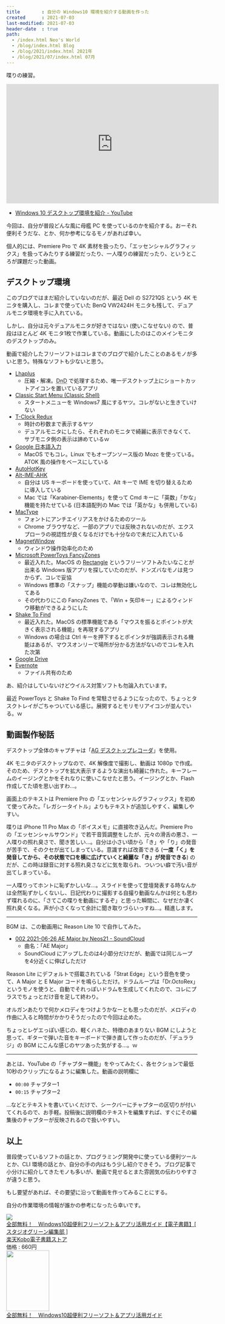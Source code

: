 ```yaml
---
title        : 自分の Windows10 環境を紹介する動画を作った
created      : 2021-07-03
last-modified: 2021-07-03
header-date  : true
path:
  - /index.html Neo's World
  - /blog/index.html Blog
  - /blog/2021/index.html 2021年
  - /blog/2021/07/index.html 07月
---
```


喋りの練習。

<div class="iframe-responsive">
  <iframe width="560" height="315" src="https://www.youtube.com/embed/pg8pgYhLf3U" title="YouTube video player" frameborder="0" allow="accelerometer; autoplay; clipboard-write; encrypted-media; gyroscope; picture-in-picture" allowfullscreen></iframe>
</div>

- [Windows 10 デスクトップ環境を紹介 - YouTube](https://www.youtube.com/watch?v=pg8pgYhLf3U)

今回は、自分が普段どんな風に母艦 PC を使っているのかを紹介する。おーそれ便利そうだな、とか、何か参考になるモノがあれば幸い。

個人的には、Premiere Pro で 4K 素材を扱ったり、「エッセンシャルグラフィックス」を扱ってみたりする練習だったり、一人喋りの練習だったり、というところが課題だった動画。

## デスクトップ環境

このブログではまだ紹介していないのだが、最近 Dell の S2721QS という 4K モニタを購入し、コレまで使っていた BenQ VW2424H モニタも残して、デュアルモニタ環境を手に入れている。

しかし、自分は元々デュアルモニタが好きではない (使いこなせない) ので、普段はほとんど 4K モニタ1枚で作業している。動画にしたのはこのメインモニタのデスクトップのみ。

動画で紹介したフリーソフトはコレまでのブログで紹介したことのあるモノが多いと思う。特殊なソフトも少ないと思う。

- [Lhaplus](http://hoehoe.com/)
  - 圧縮・解凍。<abbr title="Drag and Drop">DnD</abbr> で処理するため、唯一デスクトップ上にショートカットアイコンを置いているアプリ
- [Classic Start Menu (Classic Shell)](http://www.classicshell.net/)
  - スタートメニューを Windows7 風にするヤツ。コレがないと生きていけない
- [T-Clock Redux](https://github.com/White-Tiger/T-Clock)
  - 時計の秒数まで表示するヤツ
  - デュアルモニタにしたら、それぞれのモニタで綺麗に表示できなくて、サブモニタ側の表示は諦めているｗ
- [Google 日本語入力](https://www.google.co.jp/ime/)
  - MacOS でもコレ。Linux でもオープンソース版の Mozc を使っている。ATOK 風の操作をベースにしている
- [AutoHotKey](https://www.autohotkey.com/)
- [Alt-IME-AHK](https://github.com/karakaram/alt-ime-ahk)
  - 自分は US キーボードを使っていて、Alt キーで IME を切り替えるために導入している
  - Mac では「Karabiner-Elements」を使って Cmd キーに「英数」「かな」機能を持たせている (日本語配列の Mac では「英かな」も併用している)
- [MacType](https://www.mactype.net/)
  - フォントにアンチエイリアスをかけるためのツール
  - Chrome ブラウザなど、一部のアプリでは反映されないのだが、エクスプローラの視認性が良くなるだけでも十分なので未だに入れている
- [MagnetWindow](https://www.vector.co.jp/soft/winnt/util/se175660.html)
  - ウィンドウ操作効率化のため
- [Microsoft PowerToys FancyZones](https://docs.microsoft.com/ja-jp/windows/powertoys/)
  - 最近入れた。MacOS の [Rectangle](https://rectangleapp.com/) というフリーソフトみたいなことが出来る Windows 版アプリを探していたのだが、ドンズバなモノは見つからず、コレで妥協
  - Windows 標準の「スナップ」機能の挙動は嫌いなので、コレは無効化してある
  - その代わりにこの FancyZones で、「Win + 矢印キー」によるウィンドウ移動ができるようにした
- [Shake To Find](http://spinalcode.co.uk/2018/11/06/windows-shake-to-find-cursor/)
  - 最近入れた。MacOS の標準機能である「マウスを振るとポイントが大きく表示される機能」を再現するアプリ
  - Windows の場合は Ctrl キーを押下するとポインタが強調表示される機能はあるが、マウスオンリーで場所が分かる方法がないのでコレを入れた次第
- [Google Drive](https://www.google.com/intl/ja_jp/drive/download/)
- [Evernote](https://evernote.com/intl/jp/download)
  - ファイル共有のため

あ、紹介はしていないけどウイルス対策ソフトも勿論入れています。

最近 PowerToys と Shake To Find を常駐させるようになったので、ちょっとタスクトレイがごちゃついている感じ。展開するとモリモリアイコンが並んでいる。ｗ

## 動画製作秘話

デスクトップ全体のキャプチャは「[AG デスクトップレコーダ](http://t-ishii.la.coocan.jp/download/AGDRec.html)」を使用。

4K モニタのデスクトップなので、4K 解像度で撮影し、動画は 1080p で作成。そのため、デスクトップを拡大表示するような演出も綺麗に作れた。キーフレームのイージングとかをそれなりに使いこなせたと思う。イージングとか、Flash 作成してた頃を思い出すわ…。

画面上のテキストは Premiere Pro の「エッセンシャルグラフィックス」を初めて使ってみた。「レガシータイトル」よりもテキストが追加しやすく、編集しやすい。

喋りは iPhone 11 Pro Max の「ボイスメモ」に直接吹き込んだ。Premiere Pro の「エッセンシャルサウンド」で若干音質調整をしたが、元々の滑舌の悪さ、一人喋りの照れ臭さで、聞き苦しい…。自分は小さい頃から「き」や「り」の発音が苦手で、そのクセが出てしまっている。意識すれば改善できる (__一度「く」を発音してから、その状態で口を横に広げていくと綺麗な「き」が発音できる__) のだが、この時は録音に対する照れ臭さなどに気を取られ、ついつい癖で汚い音が出てしまっている。

一人喋りってホントに恥ずかしいな…。スライドを使って登壇発表する時なんかは全然恥ずかしくないし、日記代わりに撮影する自撮り動画なんかは何とも思わず喋れるのに、「さてこの喋りを動画にするぞ」と思った瞬間に、なぜだか凄く照れ臭くなる。声が小さくなって余計に聞き取りづらいっすね…。精進します。

---

BGM は、この動画用に Reason Lite 10 で自作してみた。

- [002 2021-06-26 AE Major by Neos21 - SoundCloud](https://soundcloud.com/neos21/002-2021-06-26-ae-major)
  - 曲名：「AE Major」
  - SoundCloud にアップしたのは4小節分だけだが、動画では同じループを4分近くに伸ばしただけ

Reason Lite にデフォルトで搭載されている「Strat Edge」という音色を使って、A Major と E Major コードを鳴らしただけ。ドラムループは「Dr.OctoRex」というモノを使うと、自動でそれっぽいドラムを生成してくれたので、コレにプラスでちょっとだけ音を足して終わり。

オルガンあたりで何かメロディをつけようかなーとも思ったのだが、メロディの作曲に入ると時間がかかりそうだったので今回は止めた。

ちょっとレゲエっぽい感じの、軽くハネた、特徴のあまりない BGM にしようと思って、ギターで弾いた音をキーボードで弾き直して作ったのだが、「デュララジ」の BGM にこんな感じのヤツあった気がする…。ｗ

---

あとは、YouTube の「チャプター機能」をやってみたく、各セクションで最低10秒のクリップになるように編集した。動画の説明欄に

- `00:00` チャプター1
- `00:15` チャプター2

…などとテキストを書いていくだけで、シークバーにチャプターの区切りが付いてくれるので、お手軽。投稿後に説明欄のテキストを編集すれば、すぐにその編集後のチャプターが反映されるので扱いやすい。

## 以上

普段使っているソフトの話とか、プログラミング開発中に使っている便利ツールとか、CLI 環境の話とか、自分の手の内はもう少し紹介できそう。ブログ記事で小分けに紹介してきたモノも多いが、動画で見せるとまた雰囲気の伝わりやすさが違うと思う。

もし要望があれば、その要望に沿って動画を作ってみることにする。

自分の作業環境の情報が誰かの参考になったら幸いです。

<div class="ad-rakuten">
  <div class="ad-rakuten-image">
    <a href="https://hb.afl.rakuten.co.jp/hgc/g00reb42.waxycf23.g00reb42.waxyd080/?pc=https%3A%2F%2Fitem.rakuten.co.jp%2Frakutenkobo-ebooks%2F8149fca679bb359f80b1336c143284c4%2F&amp;m=http%3A%2F%2Fm.rakuten.co.jp%2Frakutenkobo-ebooks%2Fi%2F18929969%2F">
      <img src="https://thumbnail.image.rakuten.co.jp/@0_mall/rakutenkobo-ebooks/cabinet/6173/2000008156173.jpg?_ex=128x128">
    </a>
  </div>
  <div class="ad-rakuten-info">
    <div class="ad-rakuten-title">
      <a href="https://hb.afl.rakuten.co.jp/hgc/g00reb42.waxycf23.g00reb42.waxyd080/?pc=https%3A%2F%2Fitem.rakuten.co.jp%2Frakutenkobo-ebooks%2F8149fca679bb359f80b1336c143284c4%2F&amp;m=http%3A%2F%2Fm.rakuten.co.jp%2Frakutenkobo-ebooks%2Fi%2F18929969%2F">全部無料！　Windows10超便利フリーソフト＆アプリ活用ガイド【電子書籍】[ スタジオグリーン編集部 ]</a>
    </div>
    <div class="ad-rakuten-shop">
      <a href="https://hb.afl.rakuten.co.jp/hgc/g00reb42.waxycf23.g00reb42.waxyd080/?pc=https%3A%2F%2Fwww.rakuten.co.jp%2Frakutenkobo-ebooks%2F&amp;m=http%3A%2F%2Fm.rakuten.co.jp%2Frakutenkobo-ebooks%2F">楽天Kobo電子書籍ストア</a>
    </div>
    <div class="ad-rakuten-price">価格 : 660円</div>
  </div>
</div>

<div class="ad-amazon">
  <div class="ad-amazon-image">
    <a href="https://www.amazon.co.jp/dp/B084JNYC6S?tag=neos21-22&amp;linkCode=osi&amp;th=1&amp;psc=1">
      <img src="https://m.media-amazon.com/images/I/61dr7P3DYJL._SL160_.jpg" width="113" height="160">
    </a>
  </div>
  <div class="ad-amazon-info">
    <div class="ad-amazon-title">
      <a href="https://www.amazon.co.jp/dp/B084JNYC6S?tag=neos21-22&amp;linkCode=osi&amp;th=1&amp;psc=1">全部無料！　Windows10超便利フリーソフト＆アプリ活用ガイド</a>
    </div>
  </div>
</div>
